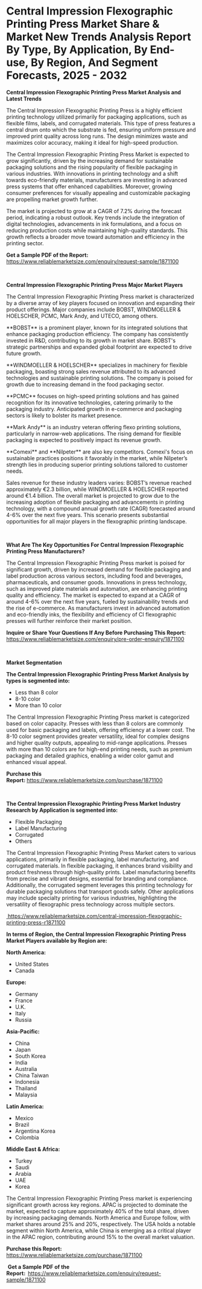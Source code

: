 <p><h1>Central Impression Flexographic Printing Press Market Share & Market New Trends Analysis Report By Type, By Application, By End-use, By Region, And Segment Forecasts, 2025 - 2032</h1></p><p><strong>Central Impression Flexographic Printing Press Market Analysis and Latest Trends</strong></p>
<p><p>The Central Impression Flexographic Printing Press is a highly efficient printing technology utilized primarily for packaging applications, such as flexible films, labels, and corrugated materials. This type of press features a central drum onto which the substrate is fed, ensuring uniform pressure and improved print quality across long runs. The design minimizes waste and maximizes color accuracy, making it ideal for high-speed production.</p><p>The Central Impression Flexographic Printing Press Market is expected to grow significantly, driven by the increasing demand for sustainable packaging solutions and the rising popularity of flexible packaging in various industries. With innovations in printing technology and a shift towards eco-friendly materials, manufacturers are investing in advanced press systems that offer enhanced capabilities. Moreover, growing consumer preferences for visually appealing and customizable packaging are propelling market growth further.</p><p>The market is projected to grow at a CAGR of 7.2% during the forecast period, indicating a robust outlook. Key trends include the integration of digital technologies, advancements in ink formulations, and a focus on reducing production costs while maintaining high-quality standards. This growth reflects a broader move toward automation and efficiency in the printing sector.</p></p>
<p><strong>Get a Sample PDF of the Report:&nbsp;</strong> <a href="https://www.reliablemarketsize.com/enquiry/request-sample/1871100?utm_campaign=3114&utm_medium=2&utm_source=Github&utm_content=ia&utm_term=12042025&utm_id=central-impression-flexographic-printing-press">https://www.reliablemarketsize.com/enquiry/request-sample/1871100</a></p>
<p>&nbsp;</p>
<p><strong>Central Impression Flexographic Printing Press Major Market Players</strong></p>
<p><p>The Central Impression Flexographic Printing Press market is characterized by a diverse array of key players focused on innovation and expanding their product offerings. Major companies include BOBST, WINDMOELLER & HOELSCHER, PCMC, Mark Andy, and UTECO, among others. </p><p>**BOBST** is a prominent player, known for its integrated solutions that enhance packaging production efficiency. The company has consistently invested in R&D, contributing to its growth in market share. BOBST's strategic partnerships and expanded global footprint are expected to drive future growth.</p><p>**WINDMOELLER & HOELSCHER** specializes in machinery for flexible packaging, boasting strong sales revenue attributed to its advanced technologies and sustainable printing solutions. The company is poised for growth due to increasing demand in the food packaging sector.</p><p>**PCMC** focuses on high-speed printing solutions and has gained recognition for its innovative technologies, catering primarily to the packaging industry. Anticipated growth in e-commerce and packaging sectors is likely to bolster its market presence.</p><p>**Mark Andy** is an industry veteran offering flexo printing solutions, particularly in narrow-web applications. The rising demand for flexible packaging is expected to positively impact its revenue growth.</p><p>**Comexi** and **Nilpeter** are also key competitors. Comexi's focus on sustainable practices positions it favorably in the market, while Nilpeter’s strength lies in producing superior printing solutions tailored to customer needs.</p><p>Sales revenue for these industry leaders varies: BOBST’s revenue reached approximately €2.3 billion, while WINDMOELLER & HOELSCHER reported around €1.4 billion. The overall market is projected to grow due to the increasing adoption of flexible packaging and advancements in printing technology, with a compound annual growth rate (CAGR) forecasted around 4-6% over the next five years. This scenario presents substantial opportunities for all major players in the flexographic printing landscape.</p></p>
<p>&nbsp;</p>
<p><strong>What Are The Key Opportunities For Central Impression Flexographic Printing Press Manufacturers?</strong></p>
<p><p>The Central Impression Flexographic Printing Press market is poised for significant growth, driven by increased demand for flexible packaging and label production across various sectors, including food and beverages, pharmaceuticals, and consumer goods. Innovations in press technology, such as improved plate materials and automation, are enhancing printing quality and efficiency. The market is expected to expand at a CAGR of around 4-6% over the next five years, fueled by sustainability trends and the rise of e-commerce. As manufacturers invest in advanced automation and eco-friendly inks, the flexibility and efficiency of CI flexographic presses will further reinforce their market position.</p></p>
<p><strong>Inquire or Share Your Questions If Any Before Purchasing This Report:</strong> <a href="https://www.reliablemarketsize.com/enquiry/pre-order-enquiry/1871100?utm_campaign=3114&utm_medium=2&utm_source=Github&utm_content=ia&utm_term=12042025&utm_id=central-impression-flexographic-printing-press">https://www.reliablemarketsize.com/enquiry/pre-order-enquiry/1871100</a></p>
<p>&nbsp;</p>
<p><strong>Market Segmentation</strong></p>
<p><strong>The Central Impression Flexographic Printing Press Market Analysis by types is segmented into:</strong></p>
<p><ul><li>Less than 8 color</li><li>8-10 color</li><li>More than 10 color</li></ul></p>
<p><p>The Central Impression Flexographic Printing Press market is categorized based on color capacity. Presses with less than 8 colors are commonly used for basic packaging and labels, offering efficiency at a lower cost. The 8-10 color segment provides greater versatility, ideal for complex designs and higher quality outputs, appealing to mid-range applications. Presses with more than 10 colors are for high-end printing needs, such as premium packaging and detailed graphics, enabling a wider color gamut and enhanced visual appeal.</p></p>
<p><strong>Purchase this Report:&nbsp;</strong><a href="https://www.reliablemarketsize.com/purchase/1871100?utm_campaign=3114&utm_medium=2&utm_source=Github&utm_content=ia&utm_term=12042025&utm_id=central-impression-flexographic-printing-press">https://www.reliablemarketsize.com/purchase/1871100</a></p>
<p>&nbsp;</p>
<p><strong>The Central Impression Flexographic Printing Press Market Industry Research by Application is segmented into:</strong></p>
<p><ul><li>Flexible Packaging</li><li>Label Manufacturing</li><li>Corrugated</li><li>Others</li></ul></p>
<p><p>The Central Impression Flexographic Printing Press Market caters to various applications, primarily in flexible packaging, label manufacturing, and corrugated materials. In flexible packaging, it enhances brand visibility and product freshness through high-quality prints. Label manufacturing benefits from precise and vibrant designs, essential for branding and compliance. Additionally, the corrugated segment leverages this printing technology for durable packaging solutions that transport goods safely. Other applications may include specialty printing for various industries, highlighting the versatility of flexographic press technology across multiple sectors.</p></p>
<p><a href="https://www.reliablemarketsize.com/central-impression-flexographic-printing-press-r1871100?utm_campaign=3114&utm_medium=2&utm_source=Github&utm_content=ia&utm_term=12042025&utm_id=central-impression-flexographic-printing-press">&nbsp;https://www.reliablemarketsize.com/central-impression-flexographic-printing-press-r1871100</a></p>
<p><strong>In terms of Region, the Central Impression Flexographic Printing Press Market Players available by Region are:</strong></p>
<p>
    <p> <strong> North America: </strong>
        <ul>
            <li>United States</li>
            <li>Canada</li>
        </ul>
        </p> 
    <p> <strong> Europe: </strong>
        <ul>
            <li>Germany</li>
            <li>France</li>
            <li>U.K.</li>
            <li>Italy</li>
            <li>Russia</li>
        </ul>
        </p> 
    <p> <strong> Asia-Pacific: </strong>
        <ul>
            <li>China</li>
            <li>Japan</li>
            <li>South Korea</li>
            <li>India</li>
            <li>Australia</li>
            <li>China Taiwan</li>
            <li>Indonesia</li>
            <li>Thailand</li>
            <li>Malaysia</li>
        </ul>
        </p> 
    <p> <strong> Latin America: </strong>
        <ul>
            <li>Mexico</li>
            <li>Brazil</li>
            <li>Argentina Korea</li>
            <li>Colombia</li>
        </ul>
        </p> 
    <p> <strong> Middle East & Africa: </strong>
        <ul>
            <li>Turkey</li>
            <li>Saudi</li>
            <li>Arabia</li>
            <li>UAE</li>
            <li>Korea</li>
        </ul>
    </p>
    </p>
<p><p>The Central Impression Flexographic Printing Press market is experiencing significant growth across key regions. APAC is projected to dominate the market, expected to capture approximately 40% of the total share, driven by increasing packaging demands. North America and Europe follow, with market shares around 25% and 20%, respectively. The USA holds a notable segment within North America, while China is emerging as a critical player in the APAC region, contributing around 15% to the overall market valuation.</p></p>
<p><strong>Purchase this Report: </strong><a href="https://www.reliablemarketsize.com/purchase/1871100?utm_campaign=3114&utm_medium=2&utm_source=Github&utm_content=ia&utm_term=12042025&utm_id=central-impression-flexographic-printing-press">https://www.reliablemarketsize.com/purchase/1871100</a></p>
<p>&nbsp;<strong>Get a Sample PDF of the Report:&nbsp;&nbsp;</strong><a href="https://www.reliablemarketsize.com/enquiry/request-sample/1871100?utm_campaign=3114&utm_medium=2&utm_source=Github&utm_content=ia&utm_term=12042025&utm_id=central-impression-flexographic-printing-press">https://www.reliablemarketsize.com/enquiry/request-sample/1871100</a></p>
<p><strong></strong></p>
<p><p></p><p></p><p></p></p>